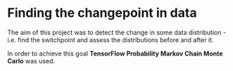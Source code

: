 # Finding the changepoint in data

The aim of this project was to detect the change in some data distribution - i.e. find the switchpoint and assess the distributions before and after it.

In order to achieve this goal **TensorFlow Probability Markov Chain Monte Carlo** was used.
